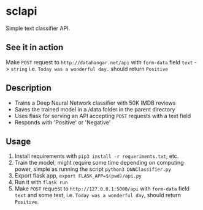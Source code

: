 # sclapi

Simple text classifier API.

## See it in action

Make `POST` request to `http://datahangar.net/api` with `form-data` field `text` -> `string` i.e. `Today was a wonderful day.` should return `Positive`

## Description

+ Trains a Deep Neural Network classifier with 50K IMDB reviews
+ Saves the trained model in a /data folder in the parent directory
+ Uses flask for serving an API accepting `POST` requests with a text field
+ Responds with 'Positive' or 'Negative'

## Usage

1. Install requirements with `pip3 install -r requeriments.txt`, etc.
2. Train the model, might require some time depending on computing power, simple as running the script `python3 DNNClassifier.py`
3. Export flask app, `export FLASK_APP=$(pwd)/api.py`
4. Run it with `flask run`
5. Make `POST` request to `http://127.0.0.1:5000/api` with `form-data` field `text` and some text, i.e. `Today was a wonderful day`, should return `Positive`.
